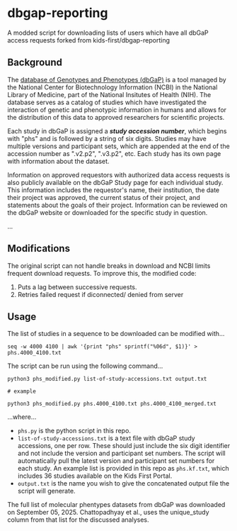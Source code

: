 # dbgap-reporting
A modded script for downloading lists of users which have all dbGaP access requests forked from kids-first/dbgap-reporting

## Background
The [database of Genotypes and Phenotypes (dbGaP)](https://www.ncbi.nlm.nih.gov/gap/) is a tool managed by the National Center for Biotechnology Information (NCBI) in the National Library of Medicine, part of the National Insitutes of Health (NIH). The database serves as a catalog of studies which have investigated the interaction of genetic and phenotypic information in humans and allows for the distribution of this data to approved researchers for scientific projects.

Each study in dbGaP is assigned a **_study accession number_**, which begins with "phs" and is followed by a string of six digits. Studies may have multiple versions and participant sets, which are appended at the end of the accession number as ".v2.p2", ".v3.p2", etc. Each study has its own page with information about the dataset.

Information on approved requestors with authorized data access requests is also publicly available on the dbGaP Study page for each individual study. This information includes the requestor's name, their institution, the date their project was approved, the current status of their project, and statements about the goals of their project. Information can be reviewed on the dbGaP website or downloaded for the specific study in question.

... 

## Modifications
The original script can not handle breaks in download and NCBI limits frequent download requests. To improve this, the modified code:
1. Puts a lag between successive requests.
2. Retries failed request if diconnected/ denied from server

## Usage
The list of studies in a sequence to be downloaded can be modified with...
```
seq -w 4000 4100 | awk '{print "phs" sprintf("%06d", $1)}' > phs.4000_4100.txt
```

The script can be run using the following command...
```
python3 phs_modified.py list-of-study-accessions.txt output.txt

# example

python3 phs_modified.py phs.4000_4100.txt phs.4000_4100_merged.txt
```
...where...
- `phs.py` is the python script in this repo.
- `list-of-study-accessions.txt` is a text file with dbGaP study accessions, one per row. These should just include the six digit identifier and not include the version and participant set numbers. The script will automatically pull the latest version and participant set numbers for each study. An example list is provided in this repo as `phs.kf.txt`, which includes 36 studies available on the Kids First Portal.
- `output.txt` is the name you wish to give the concatenated output file the script will generate.

The full list of molecular phentypes datasets from dbGaP was downloaded on September 05, 2025.
Chattopadhyay et al., uses the unique_study column from that list for the discussed analyses.
